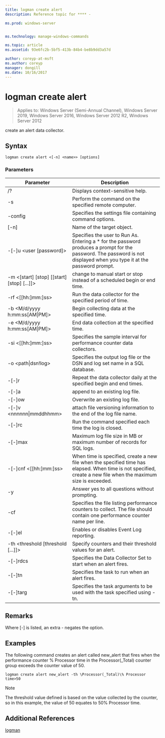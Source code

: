 ```yaml
---
title: logman create alert
description: Reference topic for **** - 

ms.prod: windows-server


ms.technology: manage-windows-commands

ms.topic: article
ms.assetid: 93e6fc2b-5bf5-413b-84b4-be8b9dd3a57d

author: coreyp-at-msft
ms.author: coreyp
manager: dongill
ms.date: 10/16/2017
---
```

# logman create alert

> Applies to: Windows Server (Semi-Annual Channel), Windows Server 2019, Windows Server 2016, Windows Server 2012 R2, Windows Server 2012

create an alert data collector.  

## Syntax  
```  
logman create alert <[-n] <name>> [options]  
```  
### Parameters  

|                 Parameter                  |                                                                               Description                                                                               |
|--------------------------------------------|-------------------------------------------------------------------------------------------------------------------------------------------------------------------------|
|                     /?                     |                                                                    Displays context-sensitive help.                                                                     |
|             -s <computer name>             |                                                          Perform the command on the specified remote computer.                                                          |
|              -config <value>               |                                                         Specifies the settings file containing command options.                                                         |
|                [-n] <name>                 |                                                                       Name of the target object.                                                                        |
|          -[-]u <user [password]>           | Specifies the user to Run As. Entering a \* for the password produces a prompt for the password. The password is not displayed when you type it at the password prompt. |
| -m <[start] [stop] [[start] [stop] [...]]> |                                                change to manual start or stop instead of a scheduled begin or end time.                                                 |
|             -rf <[[hh:]mm:]ss>             |                                                        Run the data collector for the specified period of time.                                                         |
|     -b <M/d/yyyy h:mm:ss[AM&#124;PM]>      |                                                              Begin collecting data at the specified time.                                                               |
|     -e <M/d/yyyy h:mm:ss[AM&#124;PM]>      |                                                               End data collection at the specified time.                                                                |
|             -si <[[hh:]mm:]ss>             |                                                 Specifies the sample interval for performance counter data collectors.                                                  |
|           -o <path&#124;dsn!log>           |                                              Specifies the output log file or the DSN and log set name in a SQL database.                                               |
|                   -[-]r                    |                                                  Repeat the data collector daily at the specified begin and end times.                                                  |
|                   -[-]a                    |                                                                     append to an existing log file.                                                                     |
|                   -[-]ow                   |                                                                     Overwrite an existing log file.                                                                     |
|        -[-]v <nnnnnn&#124;mmddhhmm>        |                                                   attach file versioning information to the end of the log file name.                                                   |
|               -[-]rc <task>                |                                                         Run the command specified each time the log is closed.                                                          |
|              -[-]max <value>               |                                                 Maximum log file size in MB or maximum number of records for SQL logs.                                                  |
|           -[-]cnf <[[hh:]mm:]ss>           |     When time is specified, create a new file when the specified time has elapsed. When time is not specified, create a new file when the maximum size is exceeded.     |
|                     -y                     |                                                             Answer yes to all questions without prompting.                                                              |
|               -cf <filename>               |                       Specifies the file listing performance counters to collect. The file should contain one performance counter name per line.                        |
|                   -[-]el                   |                                                                Enables or disables Event Log reporting.                                                                 |
|     -th <threshold [threshold [...]]>      |                                                        Specify counters and their threshold values for an alert.                                                        |
|              -[-]rdcs <name>               |                                                     Specifies the Data Collector Set to start when an alert fires.                                                      |
|               -[-]tn <task>                |                                                             Specifies the task to run when an alert fires.                                                              |
|            -[-]targ <argument>             |                                               Specifies the task arguments to be used with the task specified using -tn.                                                |

## Remarks  
Where [-] is listed, an extra - negates the option.  
## Examples  
The following command creates an alert called new_alert that fires when the performance counter % Processor time in the Processor(_Total) counter group exceeds the counter value of 50.  
```  
logman create alert new_alert -th \Processor(_Total)\% Processor time>50  
```  
> [!NOTE]
> The threshold value defined is based on the value collected by the counter, so in this example, the value of 50 equates to 50% Processor time.  
> ## Additional References  
> [logman](logman.md)  
